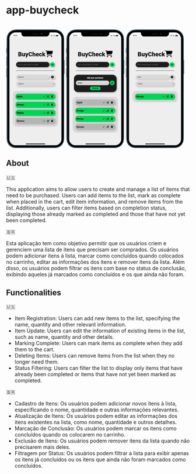 # app-buycheck

<div style="display: inline_block"><br>
  <img align="center" alt="mobile" width="160" src="assets/mobile (7).png">
  <img align="center" alt="mobile" width="160" src="assets/mobile (8).png">
  <img align="center" alt="mobile" width="160" src="assets/mobile (9).png">
</div>

## About
🇺🇸

This application aims to allow users to create and manage a list of items that need to be purchased. Users can add items to the list, mark as complete when placed in the cart, edit item information, and remove items from the list. Additionally, users can filter items based on completion status, displaying those already marked as completed and those that have not yet been completed.

🇧🇷

Esta aplicação tem como objetivo permitir que os usuários criem e gerenciem uma lista de itens que precisam ser comprados. Os usuários podem adicionar itens à lista, marcar como concluídos quando colocados no carrinho, editar as informações dos itens e remover itens da lista. Além disso, os usuários podem filtrar os itens com base no status de conclusão, exibindo aqueles já marcados como concluídos e os que ainda não foram.

## Functionalities
🇺🇸
- Item Registration: Users can add new items to the list, specifying the name, quantity and other relevant information.
- Item Update: Users can edit the information of existing items in the list, such as name, quantity and other details.
- Marking Complete: Users can mark items as complete when they add them to the cart.
- Deleting Items: Users can remove items from the list when they no longer need them.
- Status Filtering: Users can filter the list to display only items that have already been completed or items that have not yet been marked as completed.

🇧🇷
- Cadastro de Itens: Os usuários podem adicionar novos itens à lista, especificando o nome, quantidade e outras informações relevantes.
- Atualização de Itens: Os usuários podem editar as informações dos itens existentes na lista, como nome, quantidade e outros detalhes.
- Marcação de Conclusão: Os usuários podem marcar os itens como concluídos quando os colocarem no carrinho.
- Exclusão de Itens: Os usuários podem remover itens da lista quando não precisarem mais deles.
- Filtragem por Status: Os usuários podem filtrar a lista para exibir apenas os itens já concluídos ou os itens que ainda não foram marcados como concluídos.
